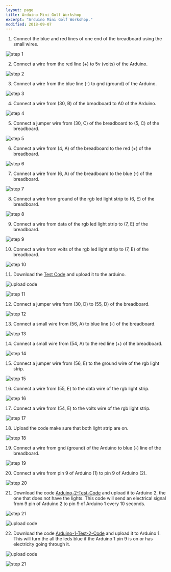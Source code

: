 ```yaml
---
layout: page
title: Arduino Mini Golf Workshop 
excerpt: "Arduino Mini Golf Workshop."
modified: 2018-09-07
---
```


1) Connect the blue and red lines of one end of the breadboard using the small wires.

![step 1](/images/arduino-block/mini-golf/step_1.jpg)

2) Connect a wire from the red line (+) to 5v (volts) of the Arduino.

![step 2](/images/arduino-block/mini-golf/step_2.jpg)

3) Connect a wire from the blue line (-) to gnd (ground) of the Arduino.

![step 3](/images/arduino-block/mini-golf/step_3.jpg)

4) Connect a wire from (30, B) of the breadboard to A0 of the Arduino.

![step 4](/images/arduino-block/mini-golf/step_4.jpg)

5) Connect a jumper wire from (30, C) of the breadboard to (5, C) of the breadboard.

![step 5](/images/arduino-block/mini-golf/step_5.jpg)

6) Connect a wire from (4, A) of the breadboard to the red (+) of the breadboard.

![step 6](/images/arduino-block/mini-golf/step_6.jpg)

7) Connect a wire from (6, A) of the breadboard to the blue (-) of the breadboard.

![step 7](/images/arduino-block/mini-golf/step_7.jpg)

8) Connect a wire from ground of the rgb led light strip to (6, E) of the breadboard.

![step 8](/images/arduino-block/mini-golf/step_8.jpg#img-phone)

9) Connect a wire from data of the rgb led light strip to (7, E) of the breadboard.

![step 9](/images/arduino-block/mini-golf/step_9.jpg#img-phone)

10) Connect a wire from volts of the rgb led light strip to (7, E) of the breadboard.

![step 10](/images/arduino-block/mini-golf/step_10.jpg#img-phone)

11) Download the [Test Code](/downloads/workshops/mini-golf/mini-golf-colors_test.xml) and upload it to the arduino.

![upload code](/images/upload-1.png)

![step 11](/images/arduino-block/mini-golf/step_11.jpg)

12) Connect a jumper wire from (30, D) to (55, D) of the breadboard.

![step 12](/images/arduino-block/mini-golf/step_12.jpg)

13) Connect a small wire from (56, A) to blue line (-) of the breadboard.

![step 13](/images/arduino-block/mini-golf/step_13.jpg)

14) Connect a small wire from (54, A) to the red line (+) of the breadboard.

![step 14](/images/arduino-block/mini-golf/step_14.jpg#img-phone)

15) Connect a jumper wire from (56, E) to the ground wire of the rgb light strip.

![step 15](/images/arduino-block/mini-golf/step_15.jpg)

16) Connect a wire from (55, E) to the data wire of the rgb light strip.

![step 16](/images/arduino-block/mini-golf/step_16.jpg)

17) Connect a wire from (54, E) to the volts wire of the rgb light strip.

![step 17](/images/arduino-block/mini-golf/step_17.jpg)

18) Upload the code make sure that both light strip are on.

![step 18](/images/arduino-block/mini-golf/step_18.jpg)

19) Connect a wire from gnd (ground) of the Arduino to blue (-) line of the breadboard.

![step 19](/images/arduino-block/mini-golf/step_19.jpg)

20) Connect a wire from pin 9 of Arduino (1) to pin 9 of Arduino (2).

![step 20](/images/arduino-block/mini-golf/step_20.jpg)

21) Download the code [Arduino-2-Test-Code](/downloads/workshops/mini-golf/mini-golf-arduino-2-test-com.xml) and upload it to Arduino 2, the one that does not have the lights.  This code will send an electrical signal from 9 pin of Arduino 2 to pin 9 of Arduino 1 every 10 seconds.

![step 21](/images/arduino-block/mini-golf/step_21.png#img-phone)

![upload code](/images/upload-1.png)

22) Download the code [Arduino-1-Test-2-Code](/downloads/workshops/mini-golf/mini-golf-arduino-1-test-2.xml) and upload it to Arduino 1.  This will turn the all the leds blue if the Arduino 1 pin 9 is on or has electricity going through it.

![upload code](/images/upload-1.png)

![step 21](/images/arduino-block/mini-golf/step_22.gif)

